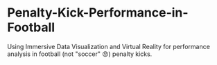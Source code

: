 # Penalty-Kick-Performance-in-Football
Using Immersive Data Visualization and Virtual Reality for performance analysis in football (not "soccer" 😡) penalty kicks.

